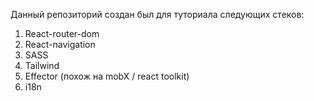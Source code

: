 Данный репозиторий создан был для туториала следующих стеков: 

1. React-router-dom
2. React-navigation
3. SASS
4. Tailwind
5. Effector (похож на mobX / react toolkit)
6. i18n
